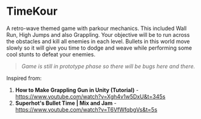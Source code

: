 # TimeKour
A retro-wave themed game with parkour mechanics. This included Wall Run, High Jumps and also Grappling. Your objective will be to run across the obstacles and kill all enemies in each level.  Bullets in this world move slowly so it will give you time to dodge and weave while performing some cool stunts to defeat your enemies. 



> *Game is still in prototype phase so there will be bugs here and there.* 



Inspired from:

1.  **How to Make Grappling Gun in Unity (Tutorial)** - https://www.youtube.com/watch?v=Xgh4v1w5DxU&t=345s
2. **Superhot's Bullet Time | Mix and Jam** - https://www.youtube.com/watch?v=T6VfWfqbgVs&t=5s